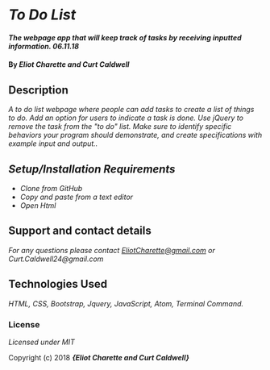 # _To Do List_

#### _The webpage app that will keep track of tasks by receiving inputted information. 06.11.18_

#### By _**Eliot Charette and Curt Caldwell**_

## Description

_A to do list webpage where people can add tasks to create a list of things to do. Add an option for users to indicate a task is done. Use jQuery to remove the task from the "to do" list. Make sure to identify specific behaviors your program should demonstrate, and create specifications with example input and output.._

## _Setup/Installation Requirements_

* _Clone from GitHub_
* _Copy and paste from a text editor_
* _Open Html_


## Support and contact details

_For any questions please contact EliotCharette@gmail.com or Curt.Caldwell24@gmail.com_

## Technologies Used

_HTML, CSS, Bootstrap, Jquery, JavaScript, Atom, Terminal Command._

### License

*Licensed under MIT*

Copyright (c) 2018 **_{Eliot Charette and Curt Caldwell}_**
